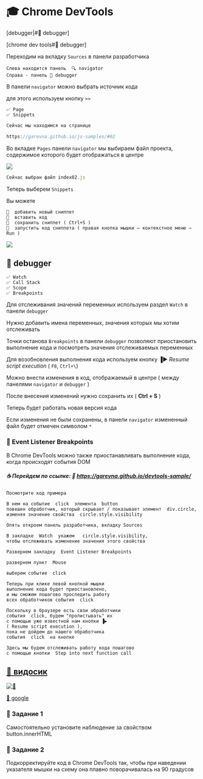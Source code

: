 # 🎓 Chrome DevTools

[debugger|#📖 debugger]

[chrome dev tools#📖 debugger]

Переходим на вкладку  `Sources` в панели разработчика

    Слева находится панель  🔍 navigator
    Справа - панель 🔧 debugger

В панели `navigator` можно выбрать источник кода

для этого используем кнопку `>>`

    ✅ Page
    ✅ Snippets

```javascript
Сейчас мы находимся на странице

https://garevna.github.io/js-samples/#02
```
Во вкладке `Pages` панели  `navigator`  мы выбираем файл проекта, содержимое которого будет отображаться в центре

![](https://raw.githubusercontent.com/garevna/js-course/master/images/lessons/01.png)
```javascript
Сейчас выбран файл index02.js
```
Теперь выберем `Snippets`

Вы можете
```
📌  добавить новый сниппет
📌  вставить код
📌  сохранить сниппет ( Ctrl+S )
📌  запустить код сниппета ( правая кнопка мышки ⇾ контекстное меню ⇾ Run )
```
![](https://raw.githubusercontent.com/garevna/js-course/master/images/lessons/02.png)

## 📖 debugger

    ✅ Watch
    ✅ Call Stack
    ✅ Scope
    ✅ Breakpoints

Для отслеживания значений переменных  используем раздел  `Watch`  в панели  `debugger`

Нужно добавить имена переменных, значения которых мы хотим отслеживать

Точки останова   `Breakpoints`    в панели   `debugger`   позволяют приостановить выполнение кода 
и посмотреть значения отслеживаемых переменных

Для возобновления выполнения кода используем кнопку   ▐▶️  *Resume script execution* 
 ( `F8`, `Ctrl+\`)

Можно внести изменения в код, отображаемый в центре ( между панелями `navigator` и `debugger` )

После внесения изменений нужно сохранить их  ( **Ctrl + S** )

Теперь будет работать новая версия кода

Если изменения не были сохранены, в панели  `navigator`  измененный файл будет отмечен символом `*`

### 📖 Event Listener Breakpoints

В  Chrome DevTools  можно также приостанавливать выполнение кода, когда происходят события DOM

##### ☕️ Перейдем по ссылке:  🔗 https://garevna.github.io/devtools-sample/
```
Посмотрите код примера

В нем на событие  click  элемента  button 
повешен обработчик, который скрывает / показывает элемент  div.circle, 
изменяя значение свойства  circle.style.visibility

Опять откроем панель разработчика, вкладку Sources

В закладке  Watch  укажем   circle.style.visibility, 
чтобы отслеживать изменение значения этого свойства

Развернем закладку  Event Listener Breakpoints

развернем пункт  Mouse

выберем событие  click

Теперь при клике левой кнопкой мышки 
выполнение кода будет приостановлено, 
и мы сможем пошагово проследить работу 
всех обработчиков события  click

Поскольку в браузере есть свои обработчики 
события  click, будем "пролистывать" их 
с помощью уже известной нам кнопки ▐▶️  
( Resume script execution ), 
пока не дойдем до нашего обработчика 
события  click  на кнопке

Здесь мы будем отслеживать работу кода пошагово 
с помощью кнопки  Step into next function call
```
## [🎦 видосик](https://youtu.be/PQYG2aJf6uI)

[![🎦](http://img.youtube.com/vi/PQYG2aJf6uI/0.jpg)](http://www.youtube.com/watch?v=PQYG2aJf6uI)

[🔗 google](https://developers.google.com/web/tools/chrome-devtools/)

### 💼 Задание 1

Самостоятельно установите наблюдение за свойством    button.innerHTML

### 💼 Задание 2

Подкорректируйте код в Chrome DevTools так, чтобы при наведении указателя мышки на схему она плавно поворачивалась на 90 градусов 